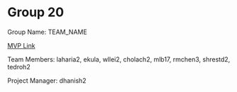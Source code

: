 # Group 20
Group Name: TEAM_NAME

[MVP Link](https://docs.google.com/document/d/1WQh7POJNbYzxMcqmRgpXdiSSUHRIHtX-/edit?usp=sharing&ouid=104702159193716088633&rtpof=true&sd=truela)

Team Members: laharia2, ekula, wllei2, cholach2, mlb17, rmchen3, shrestd2, tedroh2

Project Manager: dhanish2
